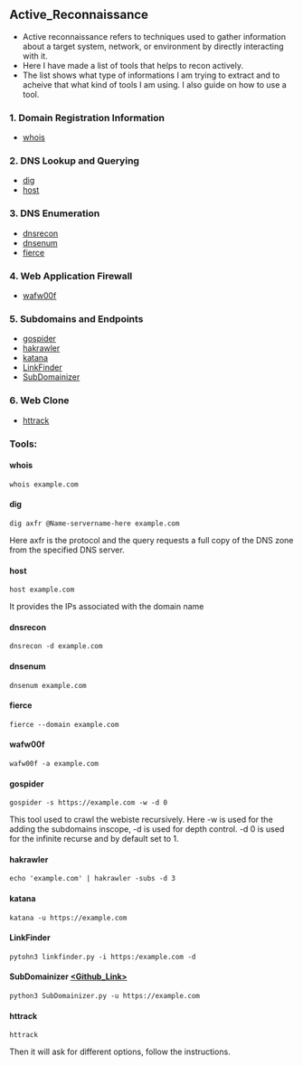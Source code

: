 ## Active_Reconnaissance

* Active reconnaissance refers to techniques used to gather information about a target system, network, or environment by directly interacting with it.  
* Here I have made a list of tools that helps to recon actively.  
* The list shows what type of informations I am trying to extract and to acheive that what kind of tools I am using. I also guide on how to use a tool.

### 1. Domain Registration Information
  * [<ins>whois</ins>](https://github.com/SpiderSec101/Web_Application_Security_Testing/blob/main/Recon/Active_Recon.md#whois)
### 2. DNS Lookup and Querying
  * [<ins>dig</ins>](https://github.com/SpiderSec101/Web_Application_Security_Testing/blob/main/Recon/Active_Recon.md#dig)
  * [<ins>host</ins>](https://github.com/SpiderSec101/Web_Application_Security_Testing/blob/main/Recon/Active_Recon.md#host)
### 3. DNS Enumeration
  * [<ins>dnsrecon</ins>](https://github.com/SpiderSec101/Web_Application_Security_Testing/blob/main/Recon/Active_Recon.md#dnsrecon)
  * [<ins>dnsenum</ins>](https://github.com/SpiderSec101/Web_Application_Security_Testing/blob/main/Recon/Active_Recon.md#dnsenum)
  * [<ins>fierce</ins>](https://github.com/SpiderSec101/Web_Application_Security_Testing/blob/main/Recon/Active_Recon.md#fierce)
### 4. Web Application Firewall
  * [<ins>wafw00f</ins>](https://github.com/SpiderSec101/Web_Application_Security_Testing/blob/main/Recon/Active_Recon.md#wafw00f)
### 5. Subdomains and Endpoints
  * [<ins>gospider</ins>](https://github.com/SpiderSec101/Web_Application_Security_Testing/blob/main/Recon/Active_Recon.md#gospider)
  * [<ins>hakrawler</ins>](https://github.com/SpiderSec101/Web_Application_Security_Testing/blob/main/Recon/Active_Recon.md#hakrawler)
  * [<ins>katana</ins>](https://github.com/SpiderSec101/Web_Application_Security_Testing/blob/main/Recon/Active_Recon.md#katana)
  * [<ins>LinkFinder</ins>](https://github.com/SpiderSec101/Web_Application_Security_Testing/blob/main/Recon/Active_Recon.md#LinkFinder)
  * [<ins>SubDomainizer</ins>](https://github.com/SpiderSec101/Web_Application_Security_Testing/blob/main/Recon/Active_Recon.md#SubDomainizer)
### 6. Web Clone
  * [<ins>httrack</ins>](https://github.com/SpiderSec101/Web_Application_Security_Testing/blob/main/Recon/Active_Recon.md#httrack)

### Tools:  
#### whois
    whois example.com
#### dig
    dig axfr @Name-servername-here example.com
   Here axfr is the protocol and the query requests a full copy of the DNS zone from the specified DNS server.  
#### host  
    host example.com
   It provides the IPs associated with the domain name  
#### dnsrecon 
    dnsrecon -d example.com
#### dnsenum
    dnsenum example.com  
#### fierce  
    fierce --domain example.com  
#### wafw00f
    wafw00f -a example.com  
#### gospider  
    gospider -s https://example.com -w -d 0
   This tool used to crawl the webiste recursively. Here -w is used for the adding the subdomains inscope, -d is used for depth control. -d 0 is used for the infinite recurse and by default set to 1.
#### hakrawler 
    echo 'example.com' | hakrawler -subs -d 3
#### katana [<Github-Link>](https://github.com/projectdiscovery/katana)
    katana -u https://example.com
#### LinkFinder [<Github-Link>](https://github.com/GerbenJavado/LinkFinder)
    pytohn3 linkfinder.py -i https:/example.com -d
#### SubDomainizer [<Github_Link>](https://github.com/nsonaniya2010/SubDomainizer)
    python3 SubDomainizer.py -u https://example.com
#### httrack
    httrack
   Then it will ask for different options, follow the instructions. 
    

         




